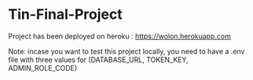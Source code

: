 # Tin-Final-Project

Project has been deployed on heroku : https://wolon.herokuapp.com

Note: incase you want to test this project locally, you need to have a .env file with three values for (DATABASE_URL, TOKEN_KEY, ADMIN_ROLE_CODE)

